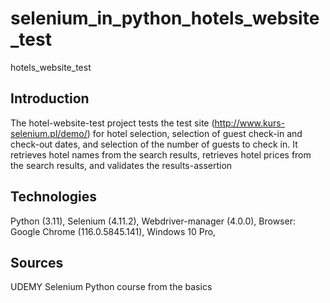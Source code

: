 # selenium_in_python_hotels_website_test
hotels_website_test
## Introduction
The hotel-website-test project tests the test site (http://www.kurs-selenium.pl/demo/) for hotel selection,
selection of guest check-in and check-out dates, and selection of the number of guests to check in. 
It retrieves hotel names from the search results, retrieves hotel prices from the search results, and validates the results-assertion 
## Technologies
Python (3.11),
Selenium (4.11.2),
Webdriver-manager (4.0.0),
Browser: Google Chrome (116.0.5845.141),
Windows 10 Pro,
## Sources
UDEMY Selenium Python course from the basics

